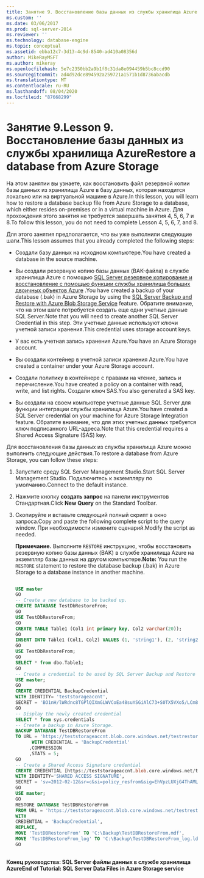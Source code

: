 ```yaml
---
title: Занятие 9. Восстановление базы данных из службы хранилища Azure | Документация Майкрософт
ms.custom: ''
ms.date: 03/06/2017
ms.prod: sql-server-2014
ms.reviewer: ''
ms.technology: database-engine
ms.topic: conceptual
ms.assetid: ebba12c7-3d13-4c9d-8540-ad410a08356d
author: MikeRayMSFT
ms.author: mikeray
ms.openlocfilehash: 5e7c2350bb2a9b1f8c31da8e094459b5bc8ccd90
ms.sourcegitcommit: ad4d92dce894592a259721a1571b1d8736abacdb
ms.translationtype: MT
ms.contentlocale: ru-RU
ms.lasthandoff: 08/04/2020
ms.locfileid: "87668299"
---
```

# <a name="lesson-9-restore-a-database-from-azure-storage"></a><span data-ttu-id="9f6d6-103">Занятие 9.</span><span class="sxs-lookup"><span data-stu-id="9f6d6-103">Lesson 9.</span></span> <span data-ttu-id="9f6d6-104">Восстановление базы данных из службы хранилища Azure</span><span class="sxs-lookup"><span data-stu-id="9f6d6-104">Restore a database from Azure Storage</span></span>
  <span data-ttu-id="9f6d6-105">На этом занятии вы узнаете, как восстановить файл резервной копии базы данных из хранилища Azure в базу данных, которая находится локально или на виртуальной машине в Azure.</span><span class="sxs-lookup"><span data-stu-id="9f6d6-105">In this lesson, you will learn how to restore a database backup file from Azure Storage to a database, which either resides on-premises or in a virtual machine in Azure.</span></span> <span data-ttu-id="9f6d6-106">Для прохождения этого занятия не требуется завершать занятия 4, 5, 6, 7 и 8.</span><span class="sxs-lookup"><span data-stu-id="9f6d6-106">To follow this lesson, you do not need to complete Lesson 4, 5, 6, 7, and 8.</span></span>  
  
 <span data-ttu-id="9f6d6-107">Для этого занятия предполагается, что вы уже выполнили следующие шаги.</span><span class="sxs-lookup"><span data-stu-id="9f6d6-107">This lesson assumes that you already completed the following steps:</span></span>  
  
-   <span data-ttu-id="9f6d6-108">Создали базу данных на исходном компьютере.</span><span class="sxs-lookup"><span data-stu-id="9f6d6-108">You have created a database in the source machine.</span></span>  
  
-   <span data-ttu-id="9f6d6-109">Вы создали резервную копию базы данных (BAK-файла) в службе хранилища Azure с помощью [SQL Server резервное копирование и восстановление с помощью функции службы хранилища больших двоичных объектов Azure](backup-restore/sql-server-backup-and-restore-with-microsoft-azure-blob-storage-service.md) .</span><span class="sxs-lookup"><span data-stu-id="9f6d6-109">You have created a backup of your database (.bak) in Azure Storage by using the [SQL Server Backup and Restore with Azure Blob Storage Service](backup-restore/sql-server-backup-and-restore-with-microsoft-azure-blob-storage-service.md) feature.</span></span> <span data-ttu-id="9f6d6-110">Обратите внимание, что на этом шаге потребуется создать еще одни учетные данные SQL Server.</span><span class="sxs-lookup"><span data-stu-id="9f6d6-110">Note that you will need to create another SQL Server Credential in this step.</span></span> <span data-ttu-id="9f6d6-111">Эти учетные данные используют ключи учетной записи хранения.</span><span class="sxs-lookup"><span data-stu-id="9f6d6-111">This credential uses storage account keys.</span></span>  
  
-   <span data-ttu-id="9f6d6-112">У вас есть учетная запись хранения Azure.</span><span class="sxs-lookup"><span data-stu-id="9f6d6-112">You have an Azure Storage account.</span></span>  
  
-   <span data-ttu-id="9f6d6-113">Вы создали контейнер в учетной записи хранения Azure.</span><span class="sxs-lookup"><span data-stu-id="9f6d6-113">You have created a container under your Azure Storage account.</span></span>  
  
-   <span data-ttu-id="9f6d6-114">Создали политику в контейнере с правами на чтение, запись и перечисление.</span><span class="sxs-lookup"><span data-stu-id="9f6d6-114">You have created a policy on a container with read, write, and list rights.</span></span> <span data-ttu-id="9f6d6-115">Создали ключ SAS.</span><span class="sxs-lookup"><span data-stu-id="9f6d6-115">You also generated a SAS key.</span></span>  
  
-   <span data-ttu-id="9f6d6-116">Вы создали на своем компьютере учетные данные SQL Server для функции интеграции службы хранилища Azure.</span><span class="sxs-lookup"><span data-stu-id="9f6d6-116">You have created a SQL Server credential on your machine for Azure Storage Integration feature.</span></span> <span data-ttu-id="9f6d6-117">Обратите внимание, что для этих учетных данных требуется ключ подписанного URL-адреса.</span><span class="sxs-lookup"><span data-stu-id="9f6d6-117">Note that this credential requires a Shared Access Signature (SAS) key.</span></span>  
  
 <span data-ttu-id="9f6d6-118">Для восстановления базы данных из службы хранилища Azure можно выполнить следующие действия.</span><span class="sxs-lookup"><span data-stu-id="9f6d6-118">To restore a database from Azure Storage, you can follow these steps:</span></span>  
  
1.  <span data-ttu-id="9f6d6-119">Запустите среду SQL Server Management Studio.</span><span class="sxs-lookup"><span data-stu-id="9f6d6-119">Start SQL Server Management Studio.</span></span> <span data-ttu-id="9f6d6-120">Подключитесь к экземпляру по умолчанию.</span><span class="sxs-lookup"><span data-stu-id="9f6d6-120">Connect to the default instance.</span></span>  
  
2.  <span data-ttu-id="9f6d6-121">Нажмите кнопку **создать запрос** на панели инструментов Стандартная.</span><span class="sxs-lookup"><span data-stu-id="9f6d6-121">Click **New Query** on the Standard Toolbar.</span></span>  
  
3.  <span data-ttu-id="9f6d6-122">Скопируйте и вставьте следующий полный скрипт в окно запроса.</span><span class="sxs-lookup"><span data-stu-id="9f6d6-122">Copy and paste the following complete script to the query window.</span></span> <span data-ttu-id="9f6d6-123">При необходимости измените сценарий.</span><span class="sxs-lookup"><span data-stu-id="9f6d6-123">Modify the script as needed.</span></span>  
  
     <span data-ttu-id="9f6d6-124">**Примечание.** Выполните `RESTORE` инструкцию, чтобы восстановить резервную копию базы данных (BAK) в службе хранилища Azure на экземпляр базы данных на другом компьютере.</span><span class="sxs-lookup"><span data-stu-id="9f6d6-124">**Note:** You run the `RESTORE` statement to restore the database backup (.bak) in Azure Storage to a database instance in another machine.</span></span>  
  
    ```sql  
  
    USE master   
    GO   
    -- Create a new database to be backed up.   
    CREATE DATABASE TestDbRestoreFrom;   
    GO   
    USE TestDbRestoreFrom;   
    GO   
    CREATE TABLE Table1 (Col1 int primary key, Col2 varchar(20));   
    GO   
    INSERT INTO Table1 (Col1, Col2) VALUES (1, 'string1'), (2, 'string2');   
    GO   
    USE TestDbRestoreFrom;   
    GO   
    SELECT * from dbo.Table1;   
    GO   
    -- Create a credential to be used by SQL Server Backup and Restore with Azure -----Blob Storage Service.   
    USE master;   
    GO   
    CREATE CREDENTIAL BackupCredential    
    WITH IDENTITY= 'teststorageaccnt',   
    SECRET = 'BO1nH/lWRdnc8TGPlQIXmGLWVCoEa48suYSGiAlC73+S0TX5VXo5/LCm8qiyGCYafDg4ZsueDIV3GQ5RXHaRGw=='    
    GO   
    -- Display the newly created credential   
    SELECT * from sys.credentials   
    -- Create a backup in Azure Storage.   
    BACKUP DATABASE TestDBRestoreFrom    
    TO URL = 'https://teststorageaccnt.blob.core.windows.net/testrestorefrom/TestDBRestoreFrom.bak'    
          WITH CREDENTIAL = 'BackupCredential'    
         ,COMPRESSION   
         ,STATS = 5;   
    GO    
    -- Create a Shared Access Signature credential   
    CREATE CREDENTIAL [https://teststorageaccnt.blob.core.windows.net/testrestorefrom]   
    WITH IDENTITY='SHARED ACCESS SIGNATURE',   
    SECRET = 'sv=2012-02-12&sr=c&si=policy_resfrom&sig=EhVpzLUXjG4ThAMLmVhrnoiCt8IfmD3BsuYiMawGzxc%3D'   
    GO   
    USE master;   
    GO   
    RESTORE DATABASE TestDBRestoreFrom    
    FROM URL = 'https://teststorageaccnt.blob.core.windows.net/testrestorefrom/TestDBRestoreFrom.bak'    
    WITH    
    CREDENTIAL = 'BackupCredential',    
    REPLACE,   
    MOVE 'TestDBRestoreFrom' TO 'C:\Backup\TestDBRestoreFrom.mdf',     
    MOVE 'TestDBRestoreFrom_log' TO 'C:\Backup\TestDBRestoreFrom_log.ldf';   
    GO  
  
    ```  
  
 <span data-ttu-id="9f6d6-125">**Конец руководства: SQL Server файлы данных в службе хранилища Azure**</span><span class="sxs-lookup"><span data-stu-id="9f6d6-125">**End of Tutorial: SQL Server Data Files in Azure Storage service**</span></span>  
  
  
